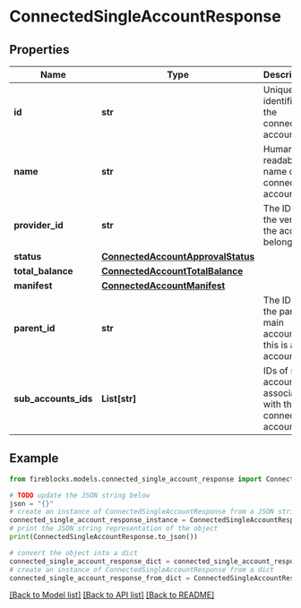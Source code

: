 # ConnectedSingleAccountResponse


## Properties

Name | Type | Description | Notes
------------ | ------------- | ------------- | -------------
**id** | **str** | Unique identifier of the connected account. | 
**name** | **str** | Human-readable name of the connected account. | 
**provider_id** | **str** | The ID of the venue the account belongs to. | 
**status** | [**ConnectedAccountApprovalStatus**](ConnectedAccountApprovalStatus.md) |  | 
**total_balance** | [**ConnectedAccountTotalBalance**](ConnectedAccountTotalBalance.md) |  | 
**manifest** | [**ConnectedAccountManifest**](ConnectedAccountManifest.md) |  | 
**parent_id** | **str** | The ID of the parent main account, if this is a sub account. | [optional] 
**sub_accounts_ids** | **List[str]** | IDs of sub-accounts associated with this connected account. | [optional] 

## Example

```python
from fireblocks.models.connected_single_account_response import ConnectedSingleAccountResponse

# TODO update the JSON string below
json = "{}"
# create an instance of ConnectedSingleAccountResponse from a JSON string
connected_single_account_response_instance = ConnectedSingleAccountResponse.from_json(json)
# print the JSON string representation of the object
print(ConnectedSingleAccountResponse.to_json())

# convert the object into a dict
connected_single_account_response_dict = connected_single_account_response_instance.to_dict()
# create an instance of ConnectedSingleAccountResponse from a dict
connected_single_account_response_from_dict = ConnectedSingleAccountResponse.from_dict(connected_single_account_response_dict)
```
[[Back to Model list]](../README.md#documentation-for-models) [[Back to API list]](../README.md#documentation-for-api-endpoints) [[Back to README]](../README.md)


